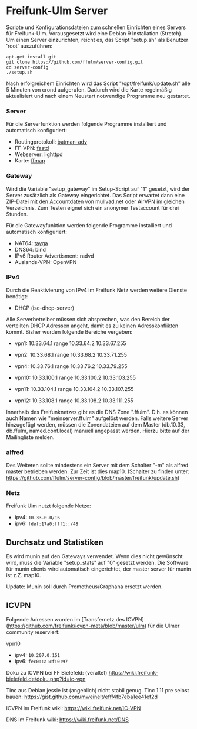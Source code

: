 Freifunk-Ulm Server
===============

Scripte und Konfigurationsdateien zum schnellen Einrichten eines Servers für Freifunk-Ulm.
Vorausgesetzt wird eine Debian 9 Installation (Stretch).
Um einen Server einzurichten, reicht es, das Script "setup.sh" als Benutzer 'root' auszuführen:

```
apt-get install git
git clone https://github.com/ffulm/server-config.git
cd server-config
./setup.sh
```

Nach erfolgreichem Einrichten wird das Script "/opt/freifunk/update.sh" alle 5 Minuten
von crond aufgerufen. Dadurch wird die Karte regelmäßig aktualisiert und nach
einem Neustart notwendige Programme neu gestartet.

### Server
Für die Serverfunktion werden folgende Programme installiert und automatisch konfiguriert:

 * Routingprotokoll: [batman-adv](http://www.open-mesh.org/projects/batman-adv/wiki)
 * FF-VPN: [fastd](https://projects.universe-factory.net/projects/fastd/wiki)
 * Webserver: lighttpd
 * Karte: [ffmap](https://github.com/ffnord/ffmap-d3)

### Gateway
Wird die Variable "setup_gateway" im Setup-Script auf "1" gesetzt, wird der Server zusätzlich
als Gateway eingerichtet. Das Script erwartet dann eine ZIP-Datei mit den Accountdaten
von mullvad.net oder AirVPN im gleichen Verzeichnis. Zum Testen eignet sich ein anonymer Testaccount
für drei Stunden.

Für die Gatewayfunktion werden folgende Programme installiert und automatisch konfiguriert:

 * NAT64: [tayga](http://www.litech.org/tayga/)
 * DNS64: bind
 * IPv6 Router Advertisment: radvd
 * Auslands-VPN: OpenVPN

### IPv4
Durch die Reaktivierung von IPv4 im Freifunk Netz werden weitere Dienste benötigt:
 * DHCP (isc-dhcp-server)

Alle Serverbetreiber müssen sich absprechen, was den Bereich der verteilten DHCP Adressen angeht, damit es zu keinen Adresskonflikten kommt. Bisher wurden folgende Bereiche vergeben:

 * vpn1: 10.33.64.1 range 10.33.64.2 10.33.67.255
 * vpn2: 10.33.68.1 range 10.33.68.2 10.33.71.255
 * vpn4: 10.33.76.1 range 10.33.76.2 10.33.79.255
 
 * vpn10: 10.33.100.1 range 10.33.100.2 10.33.103.255
 * vpn11: 10.33.104.1 range 10.33.104.2 10.33.107.255
 * vpn12: 10.33.108.1 range 10.33.108.2 10.33.111.255
 
Innerhalb des Freifunknetzes gibt es die DNS Zone ".ffulm". D.h. es können auch Namen wie "meinserver.ffulm" aufgelöst werden.
Falls weitere Server hinzugefügt werden, müssen die Zonendateien auf dem Master (db.10.33, db.ffulm, named.conf.local) manuell angepasst werden. Hierzu bitte auf der Mailingliste melden.

### alfred 
Des Weiteren sollte mindestens ein Server mit dem Schalter "-m" als alfred master betrieben werden. Zur Zeit ist dies map10.
(Schalter zu finden unter: https://github.com/ffulm/server-config/blob/master/freifunk/update.sh)

### Netz
Freifunk Ulm nutzt folgende Netze:
 * ipv4: ```10.33.0.0/16```
 * ipv6: ```fdef:17a0:fff1::/48```
 
Durchsatz und Statistiken
-----
Es wird munin auf den Gateways verwendet. Wenn dies nicht gewünscht wird, muss die Variable "setup_stats" auf "0" gesetzt werden. Die Software für munin clients wird automatisch eingerichtet, der master server für munin ist z.Z. map10.

Update: Munin soll durch Prometheus/Graphana ersetzt werden.


ICVPN
-----
Folgende Adressen wurden im [Transfernetz des ICVPN] (https://github.com/freifunk/icvpn-meta/blob/master/ulm) für die Ulmer community reserviert:

vpn10
 * ipv4: ```10.207.0.151```
 * ipv6: ```fec0::a:cf:0:97```

Doku zu ICVPN bei FF Bielefeld: (veraltet)
https://wiki.freifunk-bielefeld.de/doku.php?id=ic-vpn

Tinc aus Debian jessie ist (angeblich) nicht stabil genug.
Tinc 1.11 pre selbst bauen:
https://gist.github.com/mweinelt/efff4fb7eba1ee41ef2d

ICVPN im Freifunk wiki:
https://wiki.freifunk.net/IC-VPN

DNS im Freifunk wiki:
https://wiki.freifunk.net/DNS

